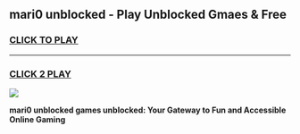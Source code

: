 
## mari0 unblocked - Play Unblocked Gmaes & Free
<h3>
<a href="https://news.freeplayer.one?title=mari0_unblocked&ref=23F">CLICK TO PLAY</a></h3>
<hr>

<h3>
<a href="https://news.freeplayer.one?title=mari0_unblocked&ref=23F">CLICK 2 PLAY</a>
  
</h3>

<a href="https://news.freeplayer.one?title=mari0_unblocked&ref=23F/"><img src="https://clearcache.store/games.png"></a>


**mari0 unblocked games unblocked: Your Gateway to Fun and Accessible Online Gaming**

